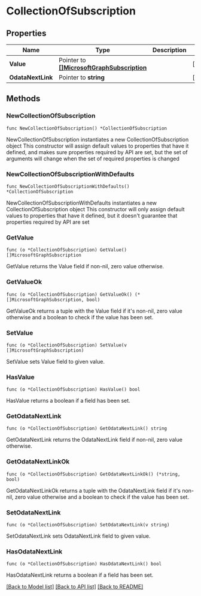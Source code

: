 # CollectionOfSubscription

## Properties

Name | Type | Description | Notes
------------ | ------------- | ------------- | -------------
**Value** | Pointer to [**[]MicrosoftGraphSubscription**](MicrosoftGraphSubscription.md) |  | [optional] 
**OdataNextLink** | Pointer to **string** |  | [optional] 

## Methods

### NewCollectionOfSubscription

`func NewCollectionOfSubscription() *CollectionOfSubscription`

NewCollectionOfSubscription instantiates a new CollectionOfSubscription object
This constructor will assign default values to properties that have it defined,
and makes sure properties required by API are set, but the set of arguments
will change when the set of required properties is changed

### NewCollectionOfSubscriptionWithDefaults

`func NewCollectionOfSubscriptionWithDefaults() *CollectionOfSubscription`

NewCollectionOfSubscriptionWithDefaults instantiates a new CollectionOfSubscription object
This constructor will only assign default values to properties that have it defined,
but it doesn't guarantee that properties required by API are set

### GetValue

`func (o *CollectionOfSubscription) GetValue() []MicrosoftGraphSubscription`

GetValue returns the Value field if non-nil, zero value otherwise.

### GetValueOk

`func (o *CollectionOfSubscription) GetValueOk() (*[]MicrosoftGraphSubscription, bool)`

GetValueOk returns a tuple with the Value field if it's non-nil, zero value otherwise
and a boolean to check if the value has been set.

### SetValue

`func (o *CollectionOfSubscription) SetValue(v []MicrosoftGraphSubscription)`

SetValue sets Value field to given value.

### HasValue

`func (o *CollectionOfSubscription) HasValue() bool`

HasValue returns a boolean if a field has been set.

### GetOdataNextLink

`func (o *CollectionOfSubscription) GetOdataNextLink() string`

GetOdataNextLink returns the OdataNextLink field if non-nil, zero value otherwise.

### GetOdataNextLinkOk

`func (o *CollectionOfSubscription) GetOdataNextLinkOk() (*string, bool)`

GetOdataNextLinkOk returns a tuple with the OdataNextLink field if it's non-nil, zero value otherwise
and a boolean to check if the value has been set.

### SetOdataNextLink

`func (o *CollectionOfSubscription) SetOdataNextLink(v string)`

SetOdataNextLink sets OdataNextLink field to given value.

### HasOdataNextLink

`func (o *CollectionOfSubscription) HasOdataNextLink() bool`

HasOdataNextLink returns a boolean if a field has been set.


[[Back to Model list]](../README.md#documentation-for-models) [[Back to API list]](../README.md#documentation-for-api-endpoints) [[Back to README]](../README.md)


